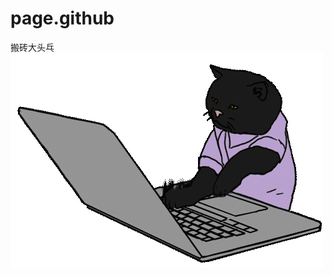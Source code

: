 # page.github

<!-- ![Joy's GitHub stats](https://github-readme-stats.vercel.app/api?username=JoyZong98&show_icons=true) -->
搬砖大头乓
![coding cat](https://github.com/dongyuanwai/readme-become-better/raw/main/images/catcoding.gif )

<!-- ![Top Langs](https://github-readme-stats.vercel.app/api/top-langs/?username=JoyZong98&layout=compact) -->

<!-- ![JoyZong98's github activity graph](https://activity-graph.herokuapp.com/graph?username=JoyZong98&theme=dracula) -->
